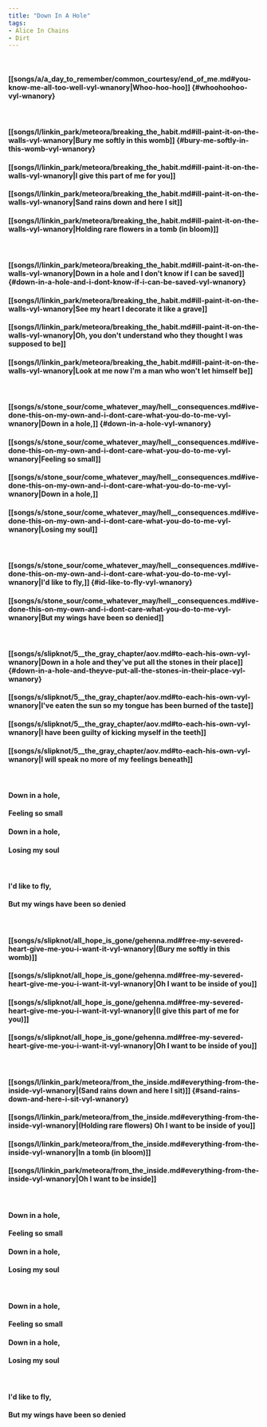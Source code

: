 ```yaml
---
title: "Down In A Hole"
tags:
- Alice In Chains
- Dirt
---
```

&nbsp;
#### [[songs/a/a_day_to_remember/common_courtesy/end_of_me.md#you-know-me-all-too-well-vyl-wnanory|Whoo-hoo-hoo]] {#whoohoohoo-vyl-wnanory}
&nbsp;
#### [[songs/l/linkin_park/meteora/breaking_the_habit.md#ill-paint-it-on-the-walls-vyl-wnanory|Bury me softly in this womb]] {#bury-me-softly-in-this-womb-vyl-wnanory}
#### [[songs/l/linkin_park/meteora/breaking_the_habit.md#ill-paint-it-on-the-walls-vyl-wnanory|I give this part of me for you]]
#### [[songs/l/linkin_park/meteora/breaking_the_habit.md#ill-paint-it-on-the-walls-vyl-wnanory|Sand rains down and here I sit]]
#### [[songs/l/linkin_park/meteora/breaking_the_habit.md#ill-paint-it-on-the-walls-vyl-wnanory|Holding rare flowers in a tomb  (in bloom)]]
&nbsp;
#### [[songs/l/linkin_park/meteora/breaking_the_habit.md#ill-paint-it-on-the-walls-vyl-wnanory|Down in a hole and I don't know if I can be saved]] {#down-in-a-hole-and-i-dont-know-if-i-can-be-saved-vyl-wnanory}
#### [[songs/l/linkin_park/meteora/breaking_the_habit.md#ill-paint-it-on-the-walls-vyl-wnanory|See my heart I decorate it like a grave]]
#### [[songs/l/linkin_park/meteora/breaking_the_habit.md#ill-paint-it-on-the-walls-vyl-wnanory|Oh, you don't understand who they thought I was supposed to be]]
#### [[songs/l/linkin_park/meteora/breaking_the_habit.md#ill-paint-it-on-the-walls-vyl-wnanory|Look at me now I'm a man who won't let himself be]]
&nbsp;
#### [[songs/s/stone_sour/come_whatever_may/hell__consequences.md#ive-done-this-on-my-own-and-i-dont-care-what-you-do-to-me-vyl-wnanory|Down in a hole,]] {#down-in-a-hole-vyl-wnanory}
#### [[songs/s/stone_sour/come_whatever_may/hell__consequences.md#ive-done-this-on-my-own-and-i-dont-care-what-you-do-to-me-vyl-wnanory|Feeling so small]]
#### [[songs/s/stone_sour/come_whatever_may/hell__consequences.md#ive-done-this-on-my-own-and-i-dont-care-what-you-do-to-me-vyl-wnanory|Down in a hole,]]
#### [[songs/s/stone_sour/come_whatever_may/hell__consequences.md#ive-done-this-on-my-own-and-i-dont-care-what-you-do-to-me-vyl-wnanory|Losing my soul]]
&nbsp;
#### [[songs/s/stone_sour/come_whatever_may/hell__consequences.md#ive-done-this-on-my-own-and-i-dont-care-what-you-do-to-me-vyl-wnanory|I'd like to fly,]] {#id-like-to-fly-vyl-wnanory}
#### [[songs/s/stone_sour/come_whatever_may/hell__consequences.md#ive-done-this-on-my-own-and-i-dont-care-what-you-do-to-me-vyl-wnanory|But my wings have been so denied]]
&nbsp;
#### [[songs/s/slipknot/5__the_gray_chapter/aov.md#to-each-his-own-vyl-wnanory|Down in a hole and they've put all the stones in their place]] {#down-in-a-hole-and-theyve-put-all-the-stones-in-their-place-vyl-wnanory}
#### [[songs/s/slipknot/5__the_gray_chapter/aov.md#to-each-his-own-vyl-wnanory|I've eaten the sun so my tongue has been burned of the taste]]
#### [[songs/s/slipknot/5__the_gray_chapter/aov.md#to-each-his-own-vyl-wnanory|I have been guilty of kicking myself in the teeth]]
#### [[songs/s/slipknot/5__the_gray_chapter/aov.md#to-each-his-own-vyl-wnanory|I will speak no more of my feelings beneath]]
&nbsp;
#### Down in a hole,
#### Feeling so small
#### Down in a hole,
#### Losing my soul
&nbsp;
#### I'd like to fly,
#### But my wings have been so denied
&nbsp;
#### [[songs/s/slipknot/all_hope_is_gone/gehenna.md#free-my-severed-heart-give-me-you-i-want-it-vyl-wnanory|(Bury me softly in this womb)]]
#### [[songs/s/slipknot/all_hope_is_gone/gehenna.md#free-my-severed-heart-give-me-you-i-want-it-vyl-wnanory|Oh I want to be inside of you]]
#### [[songs/s/slipknot/all_hope_is_gone/gehenna.md#free-my-severed-heart-give-me-you-i-want-it-vyl-wnanory|(I give this part of me for you)]]
#### [[songs/s/slipknot/all_hope_is_gone/gehenna.md#free-my-severed-heart-give-me-you-i-want-it-vyl-wnanory|Oh I want to be inside of you]]
&nbsp;
#### [[songs/l/linkin_park/meteora/from_the_inside.md#everything-from-the-inside-vyl-wnanory|(Sand rains down and here I sit)]] {#sand-rains-down-and-here-i-sit-vyl-wnanory}
#### [[songs/l/linkin_park/meteora/from_the_inside.md#everything-from-the-inside-vyl-wnanory|(Holding rare flowers) Oh I want to be inside of you]]
#### [[songs/l/linkin_park/meteora/from_the_inside.md#everything-from-the-inside-vyl-wnanory|In a tomb  (in bloom)]]
#### [[songs/l/linkin_park/meteora/from_the_inside.md#everything-from-the-inside-vyl-wnanory|Oh I want to be inside]]
&nbsp;
#### Down in a hole,
#### Feeling so small
#### Down in a hole,
#### Losing my soul
&nbsp;
#### Down in a hole,
#### Feeling so small
#### Down in a hole,
#### Losing my soul
&nbsp;
#### I'd like to fly,
#### But my wings have been so denied
